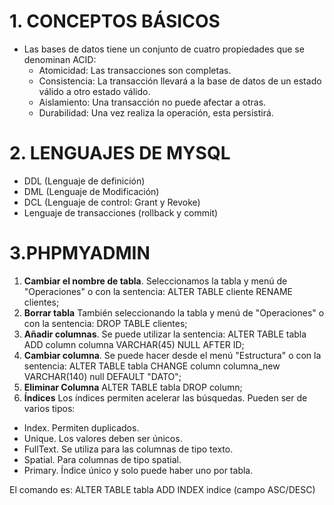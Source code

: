 # 1. CONCEPTOS BÁSICOS
* Las bases de datos tiene un conjunto de cuatro propiedades que se denominan ACID:
  - Atomicidad: Las transacciones son completas.
  - Consistencia: La transacción llevará a la base de datos de un estado válido a otro estado válido.
  - Aislamiento: Una transacción no puede afectar a otras.
  - Durabilidad: Una vez realiza la operación, esta persistirá.
 
 # 2. LENGUAJES DE MYSQL
 * DDL (Lenguaje de definición)
 * DML (Lenguaje de Modificación)
 * DCL (Lenguaje de control: Grant y Revoke)
 * Lenguaje de transacciones (rollback y commit)

# 3.PHPMYADMIN
1. **Cambiar el nombre de tabla**. Seleccionamos la tabla y menú de "Operaciones" o con la sentencia: ALTER TABLE cliente RENAME clientes;
2. **Borrar tabla** También seleccionando la tabla y menú de "Operaciones" o con la sentencia: DROP TABLE clientes;
3. **Añadir columnas**. Se puede utilizar la sentencia: ALTER TABLE tabla ADD column columna VARCHAR(45) NULL AFTER ID;
4. **Cambiar columna**. Se puede hacer desde el menú "Estructura" o con la sentencia: ALTER TABLE tabla CHANGE column columna_new VARCHAR(140) null DEFAULT "DATO";
5. **Eliminar Columna** ALTER TABLE tabla DROP column;
6. **Índices** Los índices permiten acelerar las búsquedas. Pueden ser de varios tipos:
  - Index. Permiten duplicados.
  - Unique. Los valores deben ser únicos.
  - FullText. Se utiliza para las columnas de tipo texto.
  - Spatial. Para columnas de tipo spatial.
  - Primary. Índice único y solo puede haber uno por tabla.

El comando es: ALTER TABLE tabla ADD INDEX indice (campo ASC/DESC)

